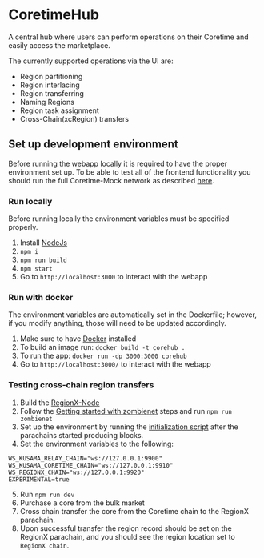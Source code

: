 # CoretimeHub

A central hub where users can perform operations on their Coretime and easily access the marketplace.

The currently supported operations via the UI are:

- Region partitioning
- Region interlacing
- Region transferring
- Naming Regions
- Region task assignment
- Cross-Chain(xcRegion) transfers

## Set up development environment

Before running the webapp locally it is required to have the proper environment set up. To be able to test all of the frontend functionality you should run the full Coretime-Mock network as described [here](https://github.com/RegionX-Labs/Coretime-Mock?tab=readme-ov-file#getting-started-with-zombienet).

### Run locally

Before running locally the environment variables must be specified properly.

1.  Install [NodeJs](https://nodejs.org/en/download)
2.  `npm i`
3.  `npm run build`
4.  `npm start`
5.  Go to `http://localhost:3000` to interact with the webapp

### Run with docker

The environment variables are automatically set in the Dockerfile; however, if you modify anything, those will need to be updated accordingly.

1. Make sure to have [Docker](https://docs.docker.com/get-docker/) installed
2. To build an image run: `docker build -t corehub .`
3. To run the app: `docker run -dp 3000:3000 corehub`
4. Go to `http://localhost:3000/` to interact with the webapp

### Testing cross-chain region transfers

1. Build the [RegionX-Node](https://github.com/RegionX-Labs/RegionX-Node)
2. Follow the [Getting started with zombienet](https://github.com/RegionX-Labs/Coretime-Mock?tab=readme-ov-file#getting-started-with-zombienet) steps and run `npm run zombienet`
3. Set up the environment by running the [initialization script](https://github.com/RegionX-Labs/Coretime-Mock?tab=readme-ov-file#example-setting-up-the-full-environment) after the parachains started producing blocks.
4. Set the environment variables to the following:

```.env
WS_KUSAMA_RELAY_CHAIN="ws://127.0.0.1:9900"
WS_KUSAMA_CORETIME_CHAIN="ws://127.0.0.1:9910"
WS_REGIONX_CHAIN="ws://127.0.0.1:9920"
EXPERIMENTAL=true
```

5. Run `npm run dev`
6. Purchase a core from the bulk market
7. Cross chain transfer the core from the Coretime chain to the RegionX parachain.
8. Upon successful transfer the region record should be set on the RegionX parachain, and you should see the region location set to `RegionX chain`.
